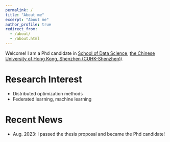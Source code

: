 ```yaml
---
permalink: /
title: "About me"
excerpt: "About me"
author_profile: true
redirect_from: 
  - /about/
  - /about.html
---
```


Welcome! I am a Phd candidate in
[School of Data Science](https://sds.cuhk.edu.cn), 
[the Chinese University of Hong Kong, Shenzhen (CUHK-Shenzhen)](https://www.cuhk.edu.cn/en)\



Research Interest
===
+ Distributed optimization methods
+ Federated learning, machine learning

Recent News
===
+ Aug. 2023: I passed the thesis proposal and became the Phd candidate!
